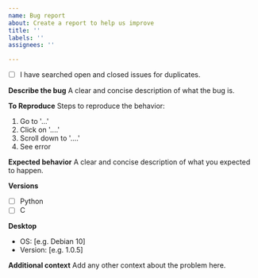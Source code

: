 ```yaml
---
name: Bug report
about: Create a report to help us improve
title: ''
labels: ''
assignees: ''

---
```


- [ ] I have searched open and closed issues for duplicates.

**Describe the bug**
A clear and concise description of what the bug is.

**To Reproduce**
Steps to reproduce the behavior:
1. Go to '...'
2. Click on '....'
3. Scroll down to '....'
4. See error

**Expected behavior**
A clear and concise description of what you expected to happen.

**Versions**
- [ ] Python
- [ ] C

**Desktop**
 - OS: [e.g. Debian 10]
 - Version: [e.g. 1.0.5]

**Additional context**
Add any other context about the problem here.
